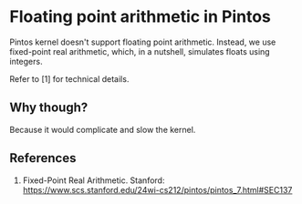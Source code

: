 # Floating point arithmetic in Pintos

Pintos kernel doesn't support floating point arithmetic. Instead, we use fixed-point real
arithmetic, which, in a nutshell, simulates floats using integers.

Refer to [1] for technical details.

## Why though?

Because it would complicate and slow the kernel.

## References

1. Fixed-Point Real Arithmetic. Stanford: <https://www.scs.stanford.edu/24wi-cs212/pintos/pintos_7.html#SEC137>
